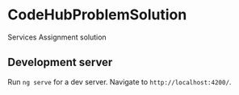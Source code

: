 # CodeHubProblemSolution

Services Assignment solution

## Development server

Run `ng serve` for a dev server. Navigate to `http://localhost:4200/`.

